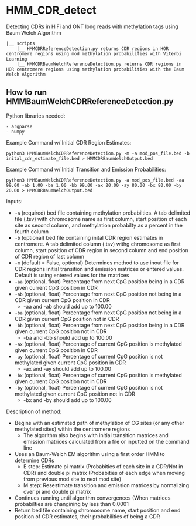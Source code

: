 # HMM_CDR_detect
Detecting CDRs in HiFi and ONT long reads with methylation tags using Baum Welch Algorithm

```
|__ scripts
    |__ HMMCDRReferenceDetection.py returns CDR regions in HOR centromere regions using mod methylation probabilities with Viterbi Learning
    |__ HMMCDRBaumWelchReferenceDetection.py returns CDR regions in HOR centromere regions using methylation probabilities with the Baum Welch Algorithm
```

## How to run HMMBaumWelchCDRReferenceDetection.py

Python libraries needed:
```
- argparse
- numpy
```

Example Command w/ Initial CDR Region Estimates:

```
python3 HMMBaumWelchCDRReferenceDetection.py -m -a mod_pos_file.bed -b inital_cdr_estimate_file.bed > HMMCDRBaumWelchOutput.bed
```

Example Command w/ Initial Transition and Emission Probabilities:
```
python3 HMMBaumWelchCDRReferenceDetection.py -a mod_pos_file.bed -aa 99.00 -ab 1.00 -ba 1.00 -bb 99.00 -ax 20.00 -ay 80.00 -bx 80.00 -by 20.00 > HMMCDRBaumWelchOutput.bed
```

Inputs:
- `-a` (required) bed file containing methylation probabilties. A tab delimited file (.tsv) with chromosome name as first column, start position of each site as second column, and methylation probabilty as a percent in the fourth column
- `-b` (optional) bed file containing inital CDR region estimates in centromere. A tab delimited column (.tsv) withg chromosome as first column, start position of CDR region in second column and end position of CDR region of last column
- `-m` (default = False, optional) Determines method to use inout file for CDR regions initial transition and emission matrices or entered values. Default is using entered values for the matrices
- `-aa` (optional, float) Percentage from next CpG position being in a CDR given current CpG position in CDR
- `-ab` (optional, float) Percentage from next CpG position not being in a CDR given current CpG position in CDR
    - -aa and -ab should add up to 100.00
- `-ba` (optional, float) Percentage from next CpG position not being in a CDR given current CpG position not in CDR
- `-bb` (optional, float) Percentage from next CpG position being in a CDR given current CpG position not in CDR
    - -ba and -bb should add up to 100.00
- `-ax` (optional, float) Percentage of current CpG position is methylated given current CpG position in CDR
- `-ay` (optional, float) Percentage of current CpG position is not methylated given current CpG position in CDR
    - -ax and -ay should add up to 100.00
- `-bx` (optional, float) Percentage of current CpG position is methylated given current CpG position not in CDR
- `-by` (optional, float) Percentage of current CpG position is not methylated given current CpG position not in CDR
    - -bx and -by should add up to 100.00


Description of method:

- Begins with an estimated path of methylation of CG sites (or any other methylated sites) within the centromere regions
    - The algorithm also begins with initial transition matrices and emission matrices calculated from a file or inputted      on the command line
- Uses an Baum-Welch EM algorithm using a first order HMM to determine CDRs
    -   E step: Estimate pi matrix (Probabities of each site in a CDR/Not in CDR) and double pi matrix (Probabities of each edge when moving from previous mod site to next mod site)
    -   M step: Resestimate transition and emission matrices by normalizing over pi and double pi matrix
- Continues running until algorithm convergences (When matrices probabilties are changining by less than 0.0001
- Return bed file containing chromosome name, start position and end position of CDR estimates, their probabilities of being a CDR 
